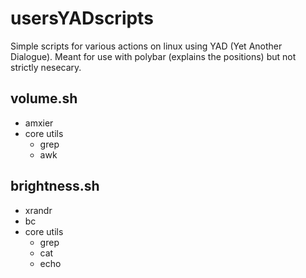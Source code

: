 # usersYADscripts
Simple scripts for various actions on linux using YAD (Yet Another Dialogue).
Meant for use with polybar (explains the positions) but not strictly nesecary.

## volume.sh
- amxier
- core utils
  + grep
  + awk


## brightness.sh
- xrandr
- bc
- core utils
  + grep
  + cat
  + echo 

